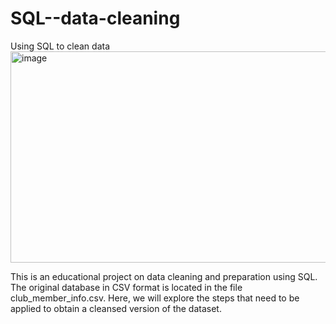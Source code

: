# SQL--data-cleaning
Using SQL to clean data
<img width="512" height="338" alt="image" src="https://github.com/user-attachments/assets/0dc6e132-fb63-4283-a4be-1b1b20611c72" />
                
This is an educational project on data cleaning and preparation using SQL. The original database in CSV format is located in the file club_member_info.csv. Here, we will explore the steps that need to be applied to obtain a cleansed version of the dataset.
